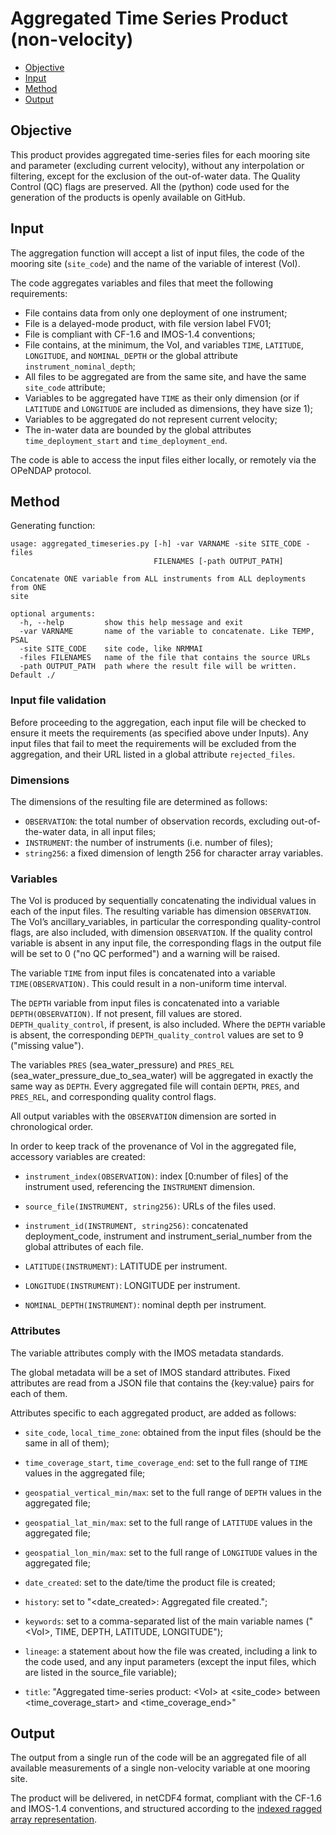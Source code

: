 # Aggregated Time Series Product (non-velocity)

- [Objective](#objective)
- [Input](#input)
- [Method](#method)
- [Output](#output)




## Objective

This product provides aggregated time-series files for each mooring site and parameter (excluding current velocity), without any interpolation or filtering, except for the exclusion of the out-of-water data. The Quality Control (QC) flags are preserved. All the (python) code used for the generation of the products is openly available on GitHub.


## Input

The aggregation function will accept a list of input files, the code of the mooring site (`site_code`) and the name of the variable of interest (VoI).

The code aggregates variables and files that meet the following requirements:

- File contains data from only one deployment of one instrument;
- File is a delayed-mode product, with file version label FV01;
- File is compliant with CF-1.6 and IMOS-1.4 conventions;
- File contains, at the minimum, the VoI, and variables `TIME`, `LATITUDE`, `LONGITUDE`, and `NOMINAL_DEPTH` or the global attribute `instrument_nominal_depth`;
- All files to be aggregated are from the same site, and have the same `site_code` attribute;
- Variables to be aggregated have `TIME` as their only dimension (or if `LATITUDE` and `LONGITUDE` are included as dimensions, they have size 1);
- Variables to be aggregated do not represent current velocity;
- The in-water data are bounded by the global attributes `time_deployment_start` and `time_deployment_end`.

The code is able to access the input files either locally, or remotely via the OPeNDAP protocol. 

## Method

Generating function: 

```
usage: aggregated_timeseries.py [-h] -var VARNAME -site SITE_CODE -files
                                FILENAMES [-path OUTPUT_PATH]

Concatenate ONE variable from ALL instruments from ALL deployments from ONE
site

optional arguments:
  -h, --help         show this help message and exit
  -var VARNAME       name of the variable to concatenate. Like TEMP, PSAL
  -site SITE_CODE    site code, like NRMMAI
  -files FILENAMES   name of the file that contains the source URLs
  -path OUTPUT_PATH  path where the result file will be written. Default ./

```



### Input file validation

Before proceeding to the aggregation, each input file will be checked to ensure it meets the requirements (as specified above under Inputs). Any input files that fail to meet the requirements will be excluded from the aggregation, and their URL listed in a global attribute `rejected_files`.

### Dimensions

The dimensions of the resulting file  are determined as follows:

- `OBSERVATION`:  the total number of observation records, excluding out-of-the-water data, in all input files;
- `INSTRUMENT`: the number of instruments (i.e. number of files);
- `string256`: a fixed dimension of length 256 for character array variables.

### Variables

The VoI is produced by sequentially concatenating the individual values in each of the input files. The resulting variable has dimension `OBSERVATION`. The VoI’s ancillary_variables, in particular the corresponding quality-control flags, are also included, with dimension `OBSERVATION`. If the quality control variable is absent in any input file, the corresponding flags in the output file will  be set to 0 ("no QC performed") and a warning will be raised.

The variable `TIME` from input files is concatenated into a variable `TIME(OBSERVATION)`. This could result in a non-uniform time interval.

The `DEPTH` variable from input files is concatenated into a variable `DEPTH(OBSERVATION)`. If not present, fill values are stored. `DEPTH_quality_control`, if present, is also included. Where the `DEPTH` variable is absent, the corresponding `DEPTH_quality_control` values are set to 9 ("missing value").

The variables `PRES` (sea_water_pressure) and `PRES_REL` (sea_water_pressure_due_to_sea_water) will be aggregated in exactly the same way as `DEPTH`. Every aggregated file will contain `DEPTH`, `PRES`, and `PRES_REL`, and corresponding quality control flags.

All output variables with the `OBSERVATION` dimension are sorted in chronological order.

In order to keep track of the provenance of VoI in the aggregated file, accessory variables are created:

- `instrument_index(OBSERVATION)`: index [0:number of files] of the instrument used, referencing the `INSTRUMENT` dimension.

- `source_file(INSTRUMENT, string256)`: URLs of the files used.

- `instrument_id(INSTRUMENT, string256)`: concatenated deployment_code, instrument and instrument_serial_number from the global attributes of each file.

- `LATITUDE(INSTRUMENT)`: LATITUDE per instrument.

- `LONGITUDE(INSTRUMENT)`: LONGITUDE per instrument.

- `NOMINAL_DEPTH(INSTRUMENT)`: nominal depth per instrument.  


### Attributes

The variable attributes comply with the IMOS metadata standards.

The global metadata will be a set of IMOS standard attributes. Fixed attributes are read from a JSON file that contains the {key:value} pairs for each of them.

Attributes specific to each aggregated product, are added as follows:

- `site_code`, `local_time_zone`: obtained from the input files (should be the same in all of them);

- `time_coverage_start`, `time_coverage_end`: set to the full range of `TIME` values in the aggregated file;

- `geospatial_vertical_min/max`: set to the full range of `DEPTH` values in the aggregated file;

- `geospatial_lat_min/max`: set to the full range of `LATITUDE` values in the aggregated file;

- `geospatial_lon_min/max`: set to the full range of `LONGITUDE` values in the aggregated file;

- `date_created`: set to the date/time the product file is created;

- `history`: set to "\<date_created\>: Aggregated file created.";

- `keywords`: set to a comma-separated list of the main variable names ("\<VoI\>, TIME, DEPTH, LATITUDE, LONGITUDE");

- `lineage`: a statement about how the file was created, including a link to the code used, and any input parameters (except the input files, which are listed in the source_file variable);

- `title`: "Aggregated time-series product: \<VoI\> at \<site_code\> between \<time_coverage_start\> and \<time_coverage_end\>"

## Output


The output from a single run of the code will be an aggregated file of all available measurements of a single non-velocity variable at one mooring site.

The product will be delivered, in netCDF4 format, compliant with the CF-1.6 and IMOS-1.4 conventions, and
structured according to the [indexed ragged array representation](http://cfconventions.org/cf-conventions/v1.6.0/cf-conventions.html#_indexed_ragged_array_representation).
